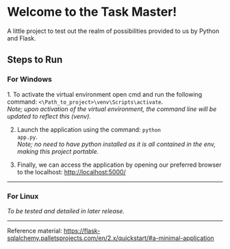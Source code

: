 <h1>Welcome to the Task Master!</h1>

<p>A little project to test out the realm of possibilities provided to us by Python and Flask.</p>

<h2>Steps to Run</h2>


<h3>For Windows</h3>
1. To activate the virtual environment open cmd and run the following command: <code><\Path_to_project>\venv\Scripts\activate</code>.
    <br><i>Note; upon activation of the virtual environment, the command line will be updated to reflect this (venv).</i>

2. Launch the application using the command: <code>python app.py</code>.
    <br><i>Note; no need to have python installed as it is all contained in the env, making this project portable.</i>

3. Finally, we can access the application by opening our preferred browser to the localhost: <a href="http://localhost:5000/">http://localhost:5000/</a> 


<hr>

<h3>For Linux</h3>
<i>To be tested and detailed in later release.</i>

<hr>

Reference material: https://flask-sqlalchemy.palletsprojects.com/en/2.x/quickstart/#a-minimal-application
